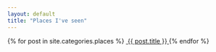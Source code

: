 ```yaml
---
layout: default
title: "Places I've seen"
---
```


<section class="gallery-wrapper">
	<div class="container photos">
		<div class="grid">
			{% for post in site.categories.places %}
				<a class="gallery-photo" href="{{ site.baseurl }}{{ post.url }}">
					<img src="{{ site.baseurl }}/{{ post.base-path }}/{{ post.image-name }}-sm.jpg" alt="">
					<span class="caption">{{ post.title }}</span>
				</a>
			{% endfor %}
		</div>
	</div>
</section>
